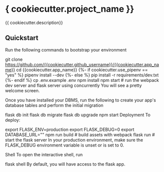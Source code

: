 # { cookiecutter.project_name }}
{{ cookiecutter.description}}

## Quickstart
Run the following commands to bootstrap your environment

git clone https://github.com/{{cookiecutter.github_username}}/{{cookiecutter.app_name}}
cd {{cookiecutter.app_name}}
{%- if cookiecutter.use_pipenv == "yes" %}
pipenv install --dev
{%- else %}
pip install -r requirements/dev.txt
{%- endif %}
cp .env.example .env
npm install
npm start  # run the webpack dev server and flask server using concurrently
You will see a pretty welcome screen.

Once you have installed your DBMS, run the following to create your app's database tables and perform the initial migration

flask db init
flask db migrate
flask db upgrade
npm start
Deployment
To deploy:

export FLASK_ENV=production
export FLASK_DEBUG=0
export DATABASE_URL="<YOUR DATABASE URL>"
npm run build   # build assets with webpack
flask run       # start the flask server
In your production environment, make sure the FLASK_DEBUG environment variable is unset or is set to 0.

Shell
To open the interactive shell, run

flask shell
By default, you will have access to the flask app.